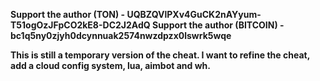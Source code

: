 **Support the author (TON) - UQBZQVlPXv4GuCK2nAYyum-T51ogOzJFpCO2kE8-DC2J2AdQ
Support the author (BITCOIN) - bc1q5ny0zjyh0dcynnuak2574nwzdpzx0lswrk5wqe**

**This is still a temporary version of the cheat. I want to refine the cheat, add a cloud config system, lua, aimbot and wh.**

